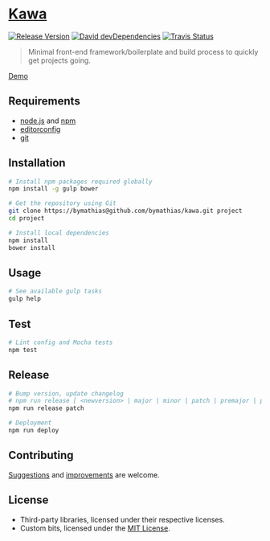 # [Kawa](repo-url)

[![Release Version][release-badge]][release-url]
[![David devDependencies][david-devDeps-badge]][david-devDeps-url]
[![Travis Status][travis-badge]][travis-url]

> Minimal front-end framework/boilerplate and build process to quickly get projects going.

[Demo][home-url]

## Requirements

- [node.js][nodejs-url] and [npm][npm-url]
- [editorconfig][editorconfig-url]
- [git][git-url]

## Installation

```sh
# Install npm packages required globally
npm install -g gulp bower

# Get the repository using Git
git clone https://bymathias@github.com/bymathias/kawa.git project
cd project

# Install local dependencies
npm install
bower install
```

## Usage

```sh
# See available gulp tasks
gulp help
```

## Test

```sh
# Lint config and Mocha tests
npm test
```

## Release

```sh
# Bump version, update changelog
# npm run release [ <newversion> | major | minor | patch | premajor | preminor | prepatch | prerelease ]
npm run release patch

# Deployment
npm run deploy
```

## Contributing

[Suggestions][gh-issue-url] and [improvements][gh-pull-url] are welcome.

## License

- Third-party libraries, licensed under their respective licenses.
- Custom bits, licensed under the [MIT License][license-url].


<!-- Link labels -->

[home-url]:            https://bymathias.github.io/kawa
[repo-url]:            https://github.com/bymathias/kawa
[license-url]:         https://raw.githubusercontent.com/bymathias/kawa/master/LICENSE

[nodejs-url]:          https://nodejs.org
[npm-url]:             https://www.npmjs.com
[editorconfig-url]:    http://editorconfig.org "Help make the world a better place"
[git-url]:             https://git-scm.com

[gh-issue-url]:        https://github.com/bymathias/kawa/issues
[gh-pull-url]:         https://github.com/bymathias/kawa/pulls

[release-badge]:       https://img.shields.io/github/release/bymathias/kawa.svg?style=flat-square
[release-url]:         https://github.com/bymathias/kawa/releases
[david-devDeps-badge]: http://img.shields.io/david/dev/bymathias/kawa.svg?style=flat-square
[david-devDeps-url]:   https://david-dm.org/bymathias/kawa#info=devDependencies
[travis-badge]:        http://img.shields.io/travis/bymathias/kawa.svg?style=flat-square
[travis-url]:          https://travis-ci.org/bymathias/kawa
